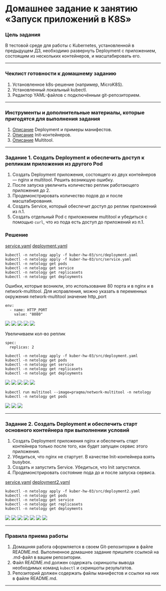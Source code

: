 # Домашнее задание к занятию «Запуск приложений в K8S»

### Цель задания

В тестовой среде для работы с Kubernetes, установленной в предыдущем ДЗ, необходимо развернуть Deployment с приложением, состоящим из нескольких контейнеров, и масштабировать его.

------

### Чеклист готовности к домашнему заданию

1. Установленное k8s-решение (например, MicroK8S).
2. Установленный локальный kubectl.
3. Редактор YAML-файлов с подключённым git-репозиторием.

------

### Инструменты и дополнительные материалы, которые пригодятся для выполнения задания

1. [Описание](https://kubernetes.io/docs/concepts/workloads/controllers/deployment/) Deployment и примеры манифестов.
2. [Описание](https://kubernetes.io/docs/concepts/workloads/pods/init-containers/) Init-контейнеров.
3. [Описание](https://github.com/wbitt/Network-MultiTool) Multitool.

------

### Задание 1. Создать Deployment и обеспечить доступ к репликам приложения из другого Pod

1. Создать Deployment приложения, состоящего из двух контейнеров — nginx и multitool. Решить возникшую ошибку.
2. После запуска увеличить количество реплик работающего приложения до 2.
3. Продемонстрировать количество подов до и после масштабирования.
4. Создать Service, который обеспечит доступ до реплик приложений из п.1.
5. Создать отдельный Pod с приложением multitool и убедиться с помощью `curl`, что из пода есть доступ до приложений из п.1.

### Решение

[service.yaml](./src/service.yaml)
[deployment.yaml](./src/deployment.yaml)

```shell
kubectl -n netology apply -f kuber-hw-03/src/deployment.yaml
kubectl -n netology apply -f kuber-hw-03/src/service.yaml
kubectl -n netology get pods
kubectl -n netology get service
kubectl -n netology get replicasets
kubectl -n netology get deployments
```

Ошибки, которые возникли, это использование 80 порта и в nginx и в network-multitool.
Для исправления, можно указать в переменных окружения network-multitool значение http_port

```
env:
  - name: HTTP_PORT
    value: "8080"
```

<img src="./img/1.png">

<img src="./img/2.png">

<img src="./img/3.png">

<img src="./img/4.png">

<img src="./img/5.png">

Увеличиваем кол-во реплик

```
spec:
  replicas: 2
```

```shell
kubectl -n netology apply -f kuber-hw-03/src/deployment.yaml
kubectl -n netology get pods
kubectl -n netology get service
kubectl -n netology get replicasets
kubectl -n netology get deployments
```

<img src="./img/6.png">

<img src="./img/7.png">

<img src="./img/8.png">

<img src="./img/9.png">

<img src="./img/10.png">

```shell
kubectl run multitool --image=praqma/network-multitool -n netology
kubectl -n netology get pods
```

<img src="./img/11.png">

<img src="./img/12.png">

<img src="./img/13.png">

------

### Задание 2. Создать Deployment и обеспечить старт основного контейнера при выполнении условий

1. Создать Deployment приложения nginx и обеспечить старт контейнера только после того, как будет запущен сервис этого приложения.
2. Убедиться, что nginx не стартует. В качестве Init-контейнера взять busybox.
3. Создать и запустить Service. Убедиться, что Init запустился.
4. Продемонстрировать состояние пода до и после запуска сервиса.

[service.yaml](./src/service.yaml)
[deployment2.yaml](./src/deployment2.yaml)

```shell
kubectl -n netology apply -f kuber-hw-03/src/deployment2.yaml
kubectl -n netology get pods
kubectl -n netology get service
kubectl -n netology get replicasets
kubectl -n netology get deployments
```

<img src="./img/20.png">

<img src="./img/14.png">

<img src="./img/15.png">

<img src="./img/16.png">

<img src="./img/17.png">

<img src="./img/18.png">

<img src="./img/19.png">

------

### Правила приема работы

1. Домашняя работа оформляется в своем Git-репозитории в файле README.md. Выполненное домашнее задание пришлите ссылкой на .md-файл в вашем репозитории.
2. Файл README.md должен содержать скриншоты вывода необходимых команд `kubectl` и скриншоты результатов.
3. Репозиторий должен содержать файлы манифестов и ссылки на них в файле README.md.

------
